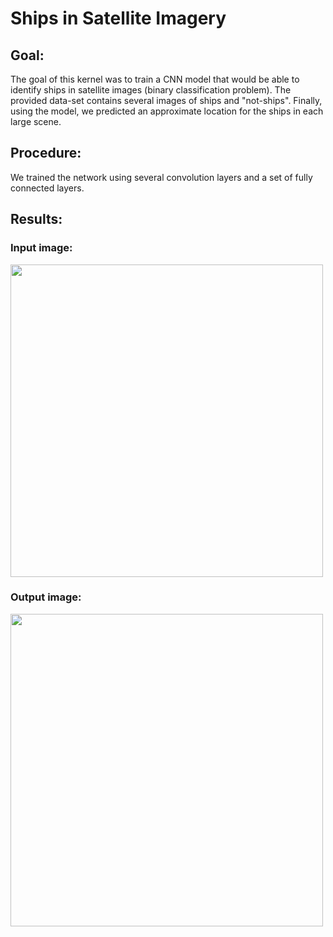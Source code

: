 # Ships in Satellite Imagery

## Goal:
The goal of this kernel was to train a CNN model that would be able to identify ships in satellite images (binary classification problem). 
The provided data-set contains several images of ships and "not-ships".
Finally, using the model, we predicted an approximate location for the ships in each large scene.

## Procedure:

We trained the network using several convolution layers and a set of fully connected layers.

## Results:

### Input image:

<img src="Data/lb_4.png" width="500" height=auto>

### Output image:

<img src="Outputs/lb_4.png" width="500" height=auto>

